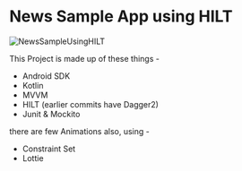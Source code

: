 # News Sample App using HILT

![NewsSampleUsingHILT](https://github.com/myJarvis/news_application/raw/master/images/sampleimage.png)


This Project is made up of these things -

 - Android SDK 
 - Kotlin 
 - MVVM  
 - HILT  (earlier commits have Dagger2)
 - Junit & Mockito

there are few Animations also, using -
 - Constraint Set
 - Lottie
